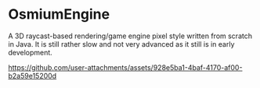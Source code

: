 # OsmiumEngine
 A 3D raycast-based rendering/game engine pixel style written from scratch in Java. It is still rather slow and not very advanced as it still is in early development.


https://github.com/user-attachments/assets/928e5ba1-4baf-4170-af00-b2a59e15200d

